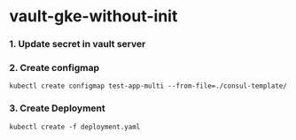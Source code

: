 # vault-gke-without-init

### 1. Update secret in vault server 

### 2. Create configmap
```
kubectl create configmap test-app-multi --from-file=./consul-template/
```

### 3. Create Deployment
```
kubectl create -f deployment.yaml
```


